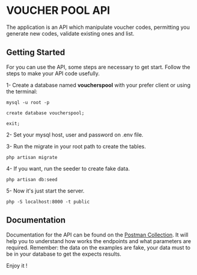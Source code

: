 # VOUCHER POOL API

The application is an API which manipulate voucher codes, permitting you generate new codes, validate existing ones and list.

## Getting Started

For you can use the API, some steps are necessary to get start.
Follow the steps to make your API code usefully.

1- Create a database named **voucherspool** with your prefer client or using the terminal:

`mysql -u root -p`

`create database voucherspool;`

`exit;`

2- Set your mysql host, user and password on .env file.

3- Run the migrate in your root path to create the tables.

`php artisan migrate`

4- If you want, run the seeder to create fake data.

`php artisan db:seed`

5- Now it's just start the server.

`php -S localhost:8000 -t public`


## Documentation

Documentation for the API can be found on the [Postman Collection](https://documenter.getpostman.com/view/1464988/RWMLKkwh).
It will help you to understand how works the endpoints and what parameters are required.
Remember: the data on the examples are fake, your data must to be in your database to get the expects results.


Enjoy it !